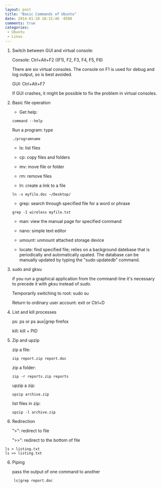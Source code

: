 ```yaml
---
layout: post
title: "Basic Commands of Ubuntu"
date: 2014-01-20 18:15:40 -0500
comments: true
categories: 
 - Ubuntu
 - Linux
---
```


1. Switch between GUI and virtual console:

	Console: Ctrl+Alt+F2 ((F1), F2, F3, F4, F5, F6)

	There are six virtual consoles. The console on F1 is used for debug and log output, so is best avoided.

    GUI: Ctrl+Alt+F7

    If GUI crashes, it might be possible to fix the problem in virtual consoles.
    
<!-- more -->

2. Basic file operation
    - Get help: 
    ```
    command --help
    ```
    Run a program: type 
    ```
    ./programname
    ```
    - ls: list files
    
    - cp: copy files and folders
    
    - mv: move file or folder
    
    - rm: remove files
    
    - ln: create a link to a file
    ```
    ln -s myfile.doc ~/Desktop/
    ```
    - grep: search through specified file for a word or phrase
    ```
    grep -I wireless myfile.txt
    ```
    - man: view the manual page for specified command
    
    - nano: simple text editor
    
    - umount: unmount attached storage device
    
    - locate: find specified file; relies on a background datebase that is periodically and automatically upated. The database can be manually updated by typing the "sudo updatedb" command.

3. sudo and gksu

    if you run a graphical application from the command-line it's necessary to precede it with *gksu* instead of *sudo*.
    
    Temporarily switching to root: sudo su
    
    Return to ordinary user account: exit or Ctrl+D

4. List and kill processes

    ps: ps or ps aux|grep firefox
    
    kill: kill + PID

5. Zip and upzip

    zip a file: 
    ```
    zip report.zip report.doc
    ```
    zip a folder: 
    ```
    zip -r reports.zip reports
    ```
    upzip a zip: 
    ```
    upzip archive.zip
    ```
    list files in zip: 
    ```
    upzip -l archive.zip
	```
5. Redirection

    ">": redirect to file
    
    ">>": redirect to the bottom of file
```
ls > listing.txt
ls >> listing.txt
```

6. Piping

    pass the output of one command to another
```
    ls|grep report.doc
```